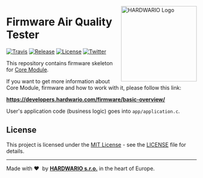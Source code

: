 <a href="https://www.hardwario.com/"><img src="https://www.hardwario.com/ci/assets/hw-logo.svg" width="200" alt="HARDWARIO Logo" align="right"></a>

# Firmware Air Quality Tester

[![Travis](https://img.shields.io/travis/bigclownprojects/bcf-radio-air-quality-monitor/master.svg)](https://travis-ci.org/bigclownprojects/bcf-radio-air-quality-monitor)
[![Release](https://img.shields.io/github/release/bigclownprojects/bcf-radio-air-quality-monitor.svg)](https://github.com/bigclownprojects/bcf-radio-air-quality-monitor/releases)
[![License](https://img.shields.io/github/license/bigclownprojects/bcf-radio-air-quality-monitor.svg)](https://github.com/bigclownprojects/bcf-radio-air-quality-monitor/blob/master/LICENSE)
[![Twitter](https://img.shields.io/twitter/follow/hardwario_en.svg?style=social&label=Follow)](https://twitter.com/hardwario_en)

This repository contains firmware skeleton for [Core Module](https://shop.bigclown.com/core-module).

If you want to get more information about Core Module, firmware and how to work with it, please follow this link:

**https://developers.hardwario.com/firmware/basic-overview/**

User's application code (business logic) goes into `app/application.c`.

## License

This project is licensed under the [MIT License](https://opensource.org/licenses/MIT/) - see the [LICENSE](LICENSE) file for details.

---

Made with &#x2764;&nbsp; by [**HARDWARIO s.r.o.**](https://www.hardwario.com/) in the heart of Europe.
